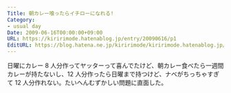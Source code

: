 ```yaml
---
Title: 朝カレー喰ったらイチローになれる!
Category:
- usual day
Date: 2009-06-16T00:00:00+09:00
URL: https://kiririmode.hatenablog.jp/entry/20090616/p1
EditURL: https://blog.hatena.ne.jp/kiririmode/kiririmode.hatenablog.jp/atom/entry/8454420450078212959
---
```



日曜にカレー 8 人分作ってヤッターって喜んでたけど、朝カレー食べたら一週間カレーが持たないし、12 人分作ったら日曜まで持つけど、ナベがちっちゃすぎて 12 人分作れない。たいへんむずかしい問題に直面した。
